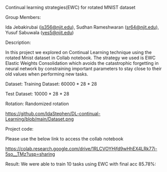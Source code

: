 Continual learning strategies(EWC) for rotated MNIST dataset

Group Members:

Ida Jebakirubai (is356@njit.edu),
Sudhan Rameshwaran  (sr64@njit.edu),
Yusuf Sabuwala (yes5@njit.edu)

Description:

In this project we explored on Continual Learning technique using the rotated Mnist dataset in Collab notebook.
The strategy we used is EWC Elastic Weights Consolidation which avoids the catastrophic forgetting in neural network by constraining important parameters to stay close to their old values when performing new tasks.

Dataset:
Training Dataset: 60000 * 28 * 28

Test Dataset: 10000 * 28 * 28

Rotation: Randomized rotation

https://github.com/IdaStephen/DL-continual-Learning/blob/main/Dataset.png

Project code:

Please use the below link to access the collab notebook

https://colab.research.google.com/drive/1RLCVOYHjfd9wHhEX4LRk77i-5so__TMz?usp=sharing

Result:
We were able to train 10 tasks using EWC with final acc 85.78%:
